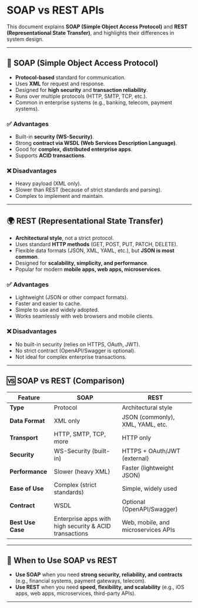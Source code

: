 # SOAP vs REST APIs

This document explains **SOAP (Simple Object Access Protocol)** and **REST (Representational State Transfer)**, and highlights their differences in system design.

---

## 🧩 SOAP (Simple Object Access Protocol)

* **Protocol-based** standard for communication.
* Uses **XML** for request and response.
* Designed for **high security** and **transaction reliability**.
* Runs over multiple protocols (HTTP, SMTP, TCP, etc.).
* Common in enterprise systems (e.g., banking, telecom, payment systems).

### ✅ Advantages

* Built-in **security (WS-Security)**.
* Strong **contract via WSDL (Web Services Description Language)**.
* Good for **complex, distributed enterprise apps**.
* Supports **ACID transactions**.

### ❌ Disadvantages

* Heavy payload (XML only).
* Slower than REST (because of strict standards and parsing).
* Complex to implement and maintain.

---

## 🌍 REST (Representational State Transfer)

* **Architectural style**, not a strict protocol.
* Uses standard **HTTP methods** (GET, POST, PUT, PATCH, DELETE).
* Flexible data formats (JSON, XML, YAML, etc.), but **JSON is most common**.
* Designed for **scalability, simplicity, and performance**.
* Popular for modern **mobile apps, web apps, microservices**.

### ✅ Advantages

* Lightweight (JSON or other compact formats).
* Faster and easier to cache.
* Simple to use and widely adopted.
* Works seamlessly with web browsers and mobile clients.

### ❌ Disadvantages

* No built-in security (relies on HTTPS, OAuth, JWT).
* No strict contract (OpenAPI/Swagger is optional).
* Not ideal for complex enterprise transactions.

---

## 🆚 SOAP vs REST (Comparison)

| Feature           | SOAP                                                   | REST                                |
| ----------------- | ------------------------------------------------------ | ----------------------------------- |
| **Type**          | Protocol                                               | Architectural style                 |
| **Data Format**   | XML only                                               | JSON (commonly), XML, YAML, etc.    |
| **Transport**     | HTTP, SMTP, TCP, more                                  | HTTP only                           |
| **Security**      | WS-Security (built-in)                                 | HTTPS + OAuth/JWT (external)        |
| **Performance**   | Slower (heavy XML)                                     | Faster (lightweight JSON)           |
| **Ease of Use**   | Complex (strict standards)                             | Simple, widely used                 |
| **Contract**      | WSDL                                                   | Optional (OpenAPI/Swagger)          |
| **Best Use Case** | Enterprise apps with high security & ACID transactions | Web, mobile, and microservices APIs |

---

## 🎯 When to Use SOAP vs REST

* **Use SOAP** when you need **strong security, reliability, and contracts** (e.g., financial systems, payment gateways, telecom).
* **Use REST** when you need **speed, flexibility, and scalability** (e.g., iOS apps, web apps, microservices, third-party APIs).

---

